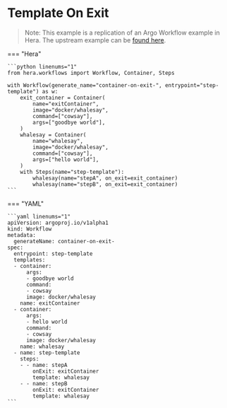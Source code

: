 # Template On Exit

> Note: This example is a replication of an Argo Workflow example in Hera. The upstream example can be [found here](https://github.com/argoproj/argo-workflows/blob/master/examples/template-on-exit.yaml).




=== "Hera"

    ```python linenums="1"
    from hera.workflows import Workflow, Container, Steps

    with Workflow(generate_name="container-on-exit-", entrypoint="step-template") as w:
        exit_container = Container(
            name="exitContainer",
            image="docker/whalesay",
            command=["cowsay"],
            args=["goodbye world"],
        )
        whalesay = Container(
            name="whalesay",
            image="docker/whalesay",
            command=["cowsay"],
            args=["hello world"],
        )
        with Steps(name="step-template"):
            whalesay(name="stepA", on_exit=exit_container)
            whalesay(name="stepB", on_exit=exit_container)
    ```

=== "YAML"

    ```yaml linenums="1"
    apiVersion: argoproj.io/v1alpha1
    kind: Workflow
    metadata:
      generateName: container-on-exit-
    spec:
      entrypoint: step-template
      templates:
      - container:
          args:
          - goodbye world
          command:
          - cowsay
          image: docker/whalesay
        name: exitContainer
      - container:
          args:
          - hello world
          command:
          - cowsay
          image: docker/whalesay
        name: whalesay
      - name: step-template
        steps:
        - - name: stepA
            onExit: exitContainer
            template: whalesay
        - - name: stepB
            onExit: exitContainer
            template: whalesay
    ```

